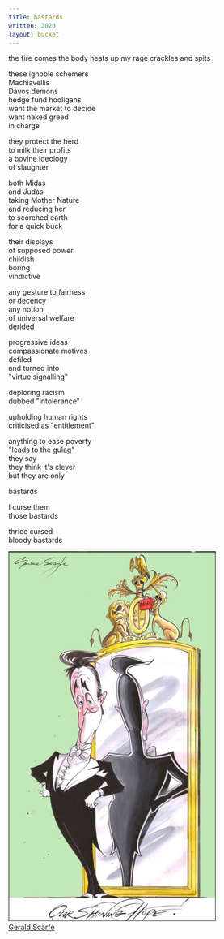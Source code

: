 ```yaml
---
title: bastards
written: 2020
layout: bucket 
---
```


<div class="poem">
the fire comes  
the body heats up  
my rage crackles  
and spits  


these ignoble schemers  
Machiavellis  
Davos demons  
hedge fund hooligans  
want the market to decide  
want naked greed  
in charge


they protect the herd  
to milk their profits  
a bovine ideology  
of slaughter  


both Midas  
and Judas  
taking Mother Nature  
and reducing her  
to scorched earth  
for a quick buck  


their displays  
of supposed power  
childish  
boring  
vindictive  


any gesture to fairness  
or decency  
any notion  
of universal welfare  
derided  


progressive ideas  
compassionate motives  
defiled  
and turned into  
"virtue signalling"  


deploring racism  
dubbed "intolerance"  


upholding human rights  
criticised as "entitlement"  


anything to ease poverty  
"leads to the gulag"  
they say  
they think it's clever  
but they are only  


bastards


I curse them  
those bastards  


thrice cursed  
bloody bastards  
</div>

!["Gerald-Scarfe-Cameron-cardboard-cartoon"](/assets/images/bucket/Gerald-Scarfe-Cameron-cardboard-cartoon.jpg "Gerald-Scarfe-Cameron-cardboard-cartoon")  
[Gerald Scarfe](https://www.geraldscarfe.com/)
